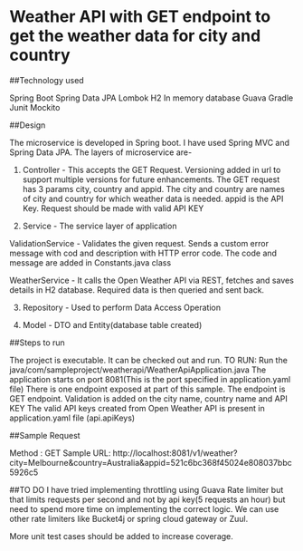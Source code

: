 # Weather API with GET endpoint to get the weather data for city and country


##Technology used


Spring Boot
Spring Data JPA
Lombok
H2 In memory database
Guava
Gradle
Junit
Mockito



##Design

The microservice is developed in Spring boot. I have used Spring MVC and Spring Data JPA.
The layers of microservice are-

1. Controller - This accepts the GET Request. 
   Versioning added in url to support multiple versions for future enhancements.
   The GET request has 3 params city, country and appid.
   The city and country are names of city and country for which weather data is needed. 
   appid is the API Key.
   Request should be made with valid API KEY
   
2. Service - The service layer of application

ValidationService - Validates the given request. Sends a custom error message with cod and description with HTTP error code.
   The code and message are added in Constants.java class 

WeatherService - It calls the Open Weather API via REST, fetches and saves details in H2 database.
   Required data is then queried and sent back.
   
3. Repository - Used to perform Data Access Operation

4. Model - DTO and Entity(database table created)



##Steps to run

The project is executable. It can be checked out and run.
TO RUN: Run the java/com/sampleproject/weatherapi/WeatherApiApplication.java
The application starts on port 8081(This is the port specified in application.yaml file)
There is one endpoint exposed at part of this sample.
The endpoint is GET endpoint.
Validation is added on the city name, country name and API KEY
The valid API keys created from Open Weather API is present in application.yaml file (api.apiKeys)

##Sample Request


Method : GET
Sample URL: http://localhost:8081/v1/weather?city=Melbourne&country=Australia&appid=521c6bc368f45024e808037bbc5926c5

##TO DO
I have tried implementing throttling using Guava Rate limiter but that limits requests per second and not by api
key(5 requests an hour) but need to spend more time on implementing the correct logic.
We can use other rate limiters like Bucket4j or spring cloud gateway or Zuul.

More unit test cases should be added to increase coverage.




